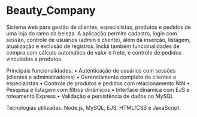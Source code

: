 # Beauty_Company
Sistema web para gestão de clientes, especialistas, produtos e pedidos de uma loja do ramo da beleza. A aplicação permite cadastro, login com sessão, controle de usuários (admin e cliente), além da inserção, listagem, atualização e exclusão de registros. Inclui também funcionalidades de compra com cálculo automático de valor e frete, e controle de pedidos vinculados a produtos.

Principais funcionalidades:
• Autenticação de usuários com sessões (clientes e administradores)
• Gerenciamento completo de clientes e especialistas
• Controle de produtos e pedidos com relacionamento N:N
• Pesquisa e listagem com filtros dinâmicos
• Interface dinâmica com EJS e roteamento Express
• Validação e persistência de dados no MySQL

Tecnologias utilizadas:
Node.js, MySQL, EJS, HTML/CSS e JavaScript.
